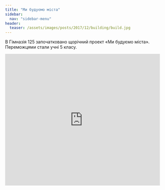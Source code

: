 ```yaml
---
title: "Ми будуємо міста"
sidebar:
  nav: "sidebar-menu"
header:
  teaser: /assets/images/posts/2017/12/building/build.jpg
---
```


В Гімназія 125 започатковано щорічний проект «Ми будуємо міста». Переможцями стали учні 5 класу.

<div style="left: 0; width: 100%; height: 0; position: relative; padding-bottom: 85.0847%;"><iframe src="https://www.slideshare.net/slideshow/embed_code/key/2tn4Am0O4QIiKt" style="border: 0; top: 0; left: 0; width: 100%; height: 100%; position: absolute;" allowfullscreen></iframe></div>
